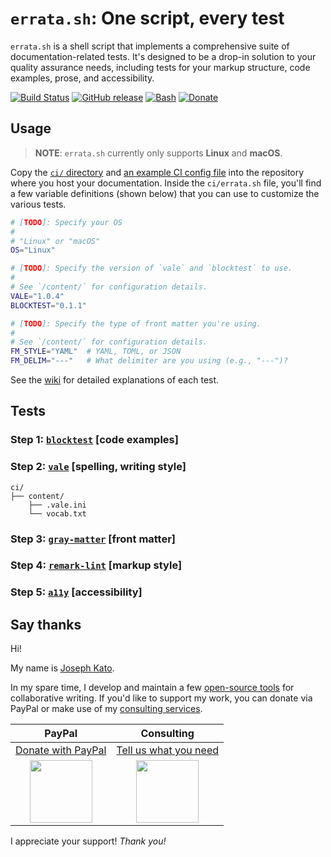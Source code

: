 # `errata.sh`: One script, every test

`errata.sh` is a shell script that implements a comprehensive suite of documentation-related tests. It's designed to be a drop-in solution to your quality assurance needs, including tests for your markup structure, code examples, prose, and accessibility.

<p>
      <a href="https://travis-ci.org/errata-ai/errata.sh"><img src="https://img.shields.io/travis/errata-ai/errata.sh/master.svg?style=flat-square&amp;logo=travis" alt="Build Status" /></a>
      <a href="https://github.com/errata-ai/errata.sh/releases"><img src="https://img.shields.io/github/release/errata-ai/vale.svg?style=flat-square&amp;logo=github&amp;logoColor=white" alt="GitHub release" /></a>
      <a href="https://github.com/errata-ai/errata.sh/blob/master/LICENSE"><img src="https://img.shields.io/badge/license-MIT-lightgrey.svg?style=flat-square&amp;logo=data:image/png;base64,iVBORw0KGgoAAAANSUhEUgAAAA4AAAAQBAMAAADUulMJAAAAAXNSR0IB2cksfwAAACFQTFRFAAAA////////////////////////////////////////zyHr+QAAAAt0Uk5TACDfgP/g0M9AwPBjtNY0AAAACXBIWXMAAA7EAAAOxAGVKw4bAAAAX0lEQVR4nGNggANGJQEwzexiAOGHQvgpLu5AksUlwYXNxYGBw4PBhaGlgYHTEkhPnsDQydngwjFhBsMMjgkunA2dDEtcAly4XFwZWl2B4iERIANcIOazuRRAKBcIAwwAE2YSVHVgIGMAAAAASUVORK5CYII=" alt="Bash" /></a>
      <a href="#say-thanks"><img src="https://img.shields.io/badge/say-thanks-ff69b4.svg?style=flat-square&amp;logo=gratipay&amp;logoColor=white" alt="Donate" /></a>
</p>

## Usage

> **NOTE**: `errata.sh` currently only supports **Linux** and **macOS**.

Copy the [`ci/` directory](https://github.com/errata-ai/errata.sh/releases) and [an example CI config file]() into the repository where you host your documentation. Inside the `ci/errata.sh` file, you'll find a few variable definitions (shown below) that you can use to customize the various tests.

```bash
# [TODO]: Specify your OS
#
# "Linux" or "macOS"
OS="Linux"

# [TODO]: Specify the version of `vale` and `blocktest` to use.
#
# See `/content/` for configuration details.
VALE="1.0.4"
BLOCKTEST="0.1.1"

# [TODO]: Specify the type of front matter you're using.
#
# See `/content/` for configuration details.
FM_STYLE="YAML"  # YAML, TOML, or JSON
FM_DELIM="---"   # What delimiter are you using (e.g., "---")?
```

See the [wiki](https://github.com/errata-ai/errata.sh/wiki) for detailed explanations of each test.

## Tests

### Step 1: [`blocktest`](https://github.com/errata-ai/blocktest) [code examples]

### Step 2: [`vale`](https://github.com/errata-ai/vale) [spelling, writing style]

```text
ci/
├── content/
    ├── .vale.ini
    └── vocab.txt
```

### Step 3: [`gray-matter`](https://github.com/jonschlinkert/gray-matter) [front matter]

### Step 4: [`remark-lint`](https://github.com/remarkjs/remark-lint) [markup style]

### Step 5: [`a11y`](https://github.com/addyosmani/a11y) [accessibility]

## Say thanks

Hi!

My name is [Joseph Kato](https://github.com/jdkato).

In my spare time, I develop and maintain a few [open-source tools](https://github.com/errata-ai) for collaborative writing. If you'd like to support my work, you can donate via PayPal or make use of my [consulting services](https://errata.ai/about/).

| PayPal | Consulting |
|:-----------------:|:-------:|
| [Donate with PayPal][donate-card-url] | [Tell us what you need](https://errata.ai/about/) |
| <img src="https://user-images.githubusercontent.com/8785025/46446617-4681bd00-c732-11e8-9683-37a1979df769.png" width="100px"/> | <img src="https://user-images.githubusercontent.com/8785025/46446894-b2b0f080-c733-11e8-807a-9f8b2f41b246.png" width="100px"/> |

I appreciate your support! _Thank you!_

[donate-card-url]: https://www.paypal.com/cgi-bin/webscr?cmd=_s-xclick&hosted_button_id=BYUW6FHU86M62
